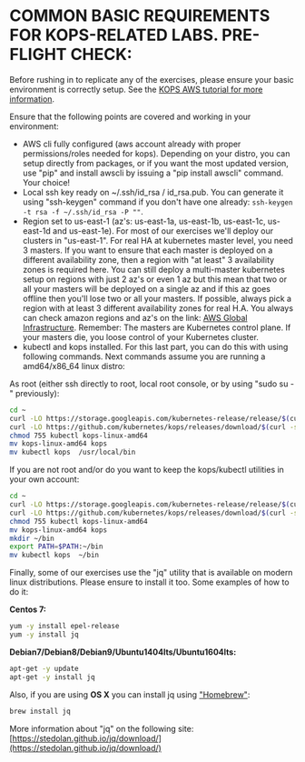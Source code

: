 # COMMON BASIC REQUIREMENTS FOR KOPS-RELATED LABS. PRE-FLIGHT CHECK:

Before rushing in to replicate any of the exercises, please ensure your basic environment is correctly setup. See the [KOPS AWS tutorial for more information](../getting_started/aws.md).

Ensure that the following points are covered and working in your environment:

- AWS cli fully configured (aws account already with proper permissions/roles needed for kops). Depending on your distro, you can setup directly from packages, or if you want the most updated version, use "pip" and install awscli by issuing a "pip install awscli" command. Your choice!
- Local ssh key ready on ~/.ssh/id_rsa / id_rsa.pub. You can generate it using "ssh-keygen" command if you don't have one already: `ssh-keygen -t rsa -f ~/.ssh/id_rsa -P ""`.
- Region set to us-east-1 (az's: us-east-1a, us-east-1b, us-east-1c, us-east-1d and us-east-1e). For most of our exercises we'll deploy our clusters in "us-east-1". For real HA at kubernetes master level, you need 3 masters. If you want to ensure that each master is deployed on a different availability zone, then a region with "at least" 3 availability zones is required here. You can still deploy a multi-master kubernetes setup on regions with just 2 az's or even 1 az but this mean that two or all your masters will be deployed on a single az and if this az goes offline then you'll lose two or all your masters. If possible, always pick a region with at least 3 different availability zones for real H.A. You always can check amazon regions and az's on the link: [AWS Global Infrastructure](https://aws.amazon.com/about-aws/global-infrastructure/). Remember: The masters are Kubernetes control plane. If your masters die, you loose control of your Kubernetes cluster.
- kubectl and kops installed. For this last part, you can do this with using following commands. Next commands assume you are running a amd64/x86_64 linux distro:

As root (either ssh directly to root, local root console, or by using "sudo su -" previously):

```bash
cd ~
curl -LO https://storage.googleapis.com/kubernetes-release/release/$(curl -s https://storage.googleapis.com/kubernetes-release/release/stable.txt)/bin/linux/amd64/kubectl
curl -LO https://github.com/kubernetes/kops/releases/download/$(curl -s https://api.github.com/repos/kubernetes/kops/releases/latest | grep tag_name | cut -d '"' -f 4)/kops-linux-amd64
chmod 755 kubectl kops-linux-amd64
mv kops-linux-amd64 kops
mv kubectl kops  /usr/local/bin
```

If you are not root and/or do you want to keep the kops/kubectl utilities in your own account:

```bash
cd ~
curl -LO https://storage.googleapis.com/kubernetes-release/release/$(curl -s https://storage.googleapis.com/kubernetes-release/release/stable.txt)/bin/linux/amd64/kubectl
curl -LO https://github.com/kubernetes/kops/releases/download/$(curl -s https://api.github.com/repos/kubernetes/kops/releases/latest | grep tag_name | cut -d '"' -f 4)/kops-linux-amd64
chmod 755 kubectl kops-linux-amd64
mv kops-linux-amd64 kops
mkdir ~/bin
export PATH=$PATH:~/bin
mv kubectl kops  ~/bin
```

Finally, some of our exercises use the "jq" utility that is available on modern linux distributions. Please ensure to install it too. Some examples of how to do it:

**Centos 7:**

```bash
yum -y install epel-release
yum -y install jq
```

**Debian7/Debian8/Debian9/Ubuntu1404lts/Ubuntu1604lts:**

```bash
apt-get -y update
apt-get -y install jq
```

Also, if you are using **OS X** you can install jq using ["Homebrew"](https://brew.sh):

```bash
brew install jq
```

More information about "jq" on the following site: [https://stedolan.github.io/jq/download/](https://stedolan.github.io/jq/download/)

